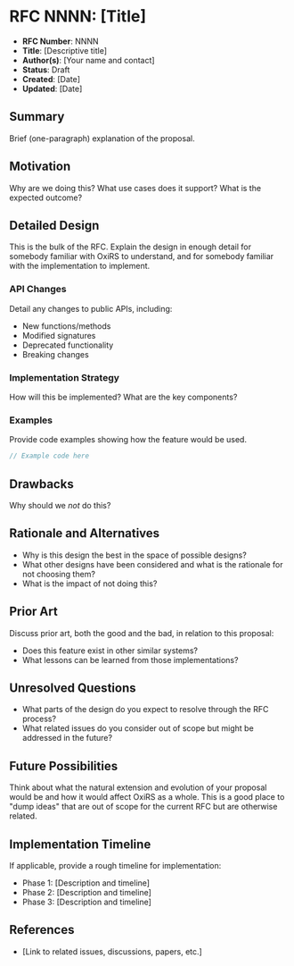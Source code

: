 # RFC NNNN: [Title]

- **RFC Number**: NNNN
- **Title**: [Descriptive title]
- **Author(s)**: [Your name and contact]
- **Status**: Draft
- **Created**: [Date]
- **Updated**: [Date]

## Summary

Brief (one-paragraph) explanation of the proposal.

## Motivation

Why are we doing this? What use cases does it support? What is the expected outcome?

## Detailed Design

This is the bulk of the RFC. Explain the design in enough detail for somebody familiar with OxiRS to understand, and for somebody familiar with the implementation to implement.

### API Changes

Detail any changes to public APIs, including:
- New functions/methods
- Modified signatures
- Deprecated functionality
- Breaking changes

### Implementation Strategy

How will this be implemented? What are the key components?

### Examples

Provide code examples showing how the feature would be used.

```rust
// Example code here
```

## Drawbacks

Why should we *not* do this?

## Rationale and Alternatives

- Why is this design the best in the space of possible designs?
- What other designs have been considered and what is the rationale for not choosing them?
- What is the impact of not doing this?

## Prior Art

Discuss prior art, both the good and the bad, in relation to this proposal:
- Does this feature exist in other similar systems?
- What lessons can be learned from those implementations?

## Unresolved Questions

- What parts of the design do you expect to resolve through the RFC process?
- What related issues do you consider out of scope but might be addressed in the future?

## Future Possibilities

Think about what the natural extension and evolution of your proposal would be and how it would affect OxiRS as a whole. This is a good place to "dump ideas" that are out of scope for the current RFC but are otherwise related.

## Implementation Timeline

If applicable, provide a rough timeline for implementation:
- Phase 1: [Description and timeline]
- Phase 2: [Description and timeline]
- Phase 3: [Description and timeline]

## References

- [Link to related issues, discussions, papers, etc.]